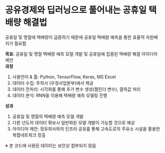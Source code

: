 # **공유경제와 딥러닝으로 풀어내는 공휴일 택배량 해결법**

공휴일 및 명절에 택배량이 급증하기 때문에 공휴일 택배량 예측을 통한 효율적 자원배치가 필요함 <br>

**목표**: 공휴일 및 명절 택배량 예측 모델 개발 및 공휴일에 집중된 택배량 해결 아이디어 제안 <br>
**과정**
1. 사용언어 & 툴: Python, TensorFlow, Keras, MS Excel 
2. 데이터 수집: 주최사 (우정사업본부)에서 제공
3. 데이터 전처리: 시각화를 통해 추가 변수 생성(캘린더 변수), 결측값 처리
4. 데이터 분석: RNN을 이용해 택배량 예측 모델링 진행 

**성과** <br>
1. 공휴일 및 명절의 택배량 예측 모델 개발
2. 다른 년도의 데이터 확보시 일반화된 모델 개발이 가능할 것으로 예상
3. 아이디어 제안: 정유회사와의 인프라 공유를 통해 고속도로의 주유소 시설을 활용한 복합네트워크 창출


※ 본 코드에 사용된 데이터는 보안상 첨부되지 않음
